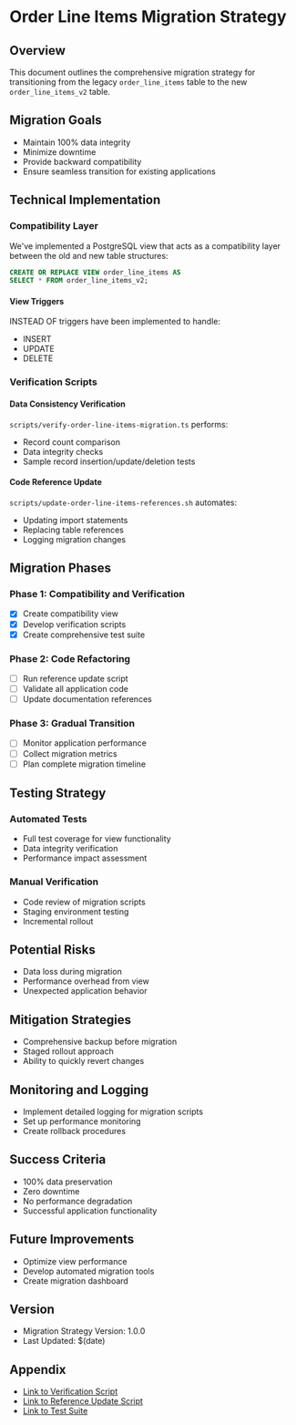 # Order Line Items Migration Strategy

## Overview
This document outlines the comprehensive migration strategy for transitioning from the legacy `order_line_items` table to the new `order_line_items_v2` table.

## Migration Goals
- Maintain 100% data integrity
- Minimize downtime
- Provide backward compatibility
- Ensure seamless transition for existing applications

## Technical Implementation

### Compatibility Layer
We've implemented a PostgreSQL view that acts as a compatibility layer between the old and new table structures:

```sql
CREATE OR REPLACE VIEW order_line_items AS
SELECT * FROM order_line_items_v2;
```

#### View Triggers
INSTEAD OF triggers have been implemented to handle:
- INSERT
- UPDATE
- DELETE

### Verification Scripts

#### Data Consistency Verification
`scripts/verify-order-line-items-migration.ts` performs:
- Record count comparison
- Data integrity checks
- Sample record insertion/update/deletion tests

#### Code Reference Update
`scripts/update-order-line-items-references.sh` automates:
- Updating import statements
- Replacing table references
- Logging migration changes

## Migration Phases

### Phase 1: Compatibility and Verification
- [x] Create compatibility view
- [x] Develop verification scripts
- [x] Create comprehensive test suite

### Phase 2: Code Refactoring
- [ ] Run reference update script
- [ ] Validate all application code
- [ ] Update documentation references

### Phase 3: Gradual Transition
- [ ] Monitor application performance
- [ ] Collect migration metrics
- [ ] Plan complete migration timeline

## Testing Strategy

### Automated Tests
- Full test coverage for view functionality
- Data integrity verification
- Performance impact assessment

### Manual Verification
- Code review of migration scripts
- Staging environment testing
- Incremental rollout

## Potential Risks
- Data loss during migration
- Performance overhead from view
- Unexpected application behavior

## Mitigation Strategies
- Comprehensive backup before migration
- Staged rollout approach
- Ability to quickly revert changes

## Monitoring and Logging
- Implement detailed logging for migration scripts
- Set up performance monitoring
- Create rollback procedures

## Success Criteria
- 100% data preservation
- Zero downtime
- No performance degradation
- Successful application functionality

## Future Improvements
- Optimize view performance
- Develop automated migration tools
- Create migration dashboard

## Version
- Migration Strategy Version: 1.0.0
- Last Updated: $(date)

## Appendix
- [Link to Verification Script](/scripts/verify-order-line-items-migration.ts)
- [Link to Reference Update Script](/scripts/update-order-line-items-references.sh)
- [Link to Test Suite](/tests/order-line-items.test.ts) 